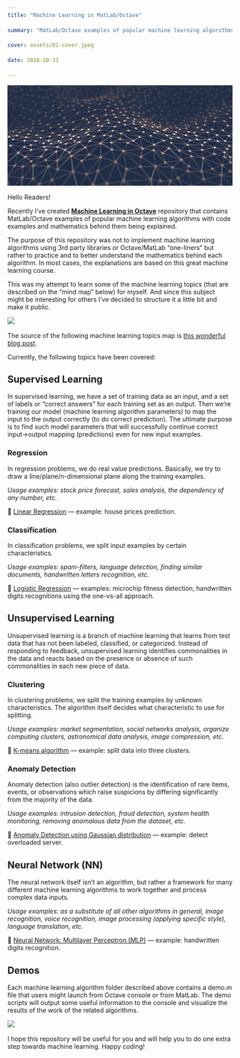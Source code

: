 ```yaml
---
title: "Machine Learning in MatLab/Octave"

summary: "MatLab/Octave examples of popular machine learning algorithms with code examples and mathematics being explained"

cover: assets/01-cover.jpeg

date: 2018-10-31

---
```


![Machine Learning in MatLab/Octave](assets/01-cover.jpeg)

Hello Readers!

Recently I’ve created **[Machine Learning in Octave](https://github.com/trekhleb/machine-learning-octave)** repository that contains MatLab/Octave examples of popular machine learning algorithms with code examples and mathematics behind them being explained.

The purpose of this repository was not to implement machine learning algorithms using 3rd party libraries or Octave/MatLab “one-liners” but rather to practice and to better understand the mathematics behind each algorithm. In most cases, the explanations are based on this great machine learning course.

This was my attempt to learn some of the machine learning topics (that are described on the “mind map” below) for myself. And since this subject might be interesting for others I’ve decided to structure it a little bit and make it public.

![](https://thepracticaldev.s3.amazonaws.com/i/wqg36do0ks3kcp871yud.png)

The source of the following machine learning topics map is [this wonderful blog post](https://vas3k.ru/blog/machine_learning/).

Currently, the following topics have been covered:

## Supervised Learning

In supervised learning, we have a set of training data as an input, and a set of labels or “correct answers” for each training set as an output. Then we’re training our model (machine learning algorithm parameters) to map the input to the output correctly (to do correct prediction). The ultimate purpose is to find such model parameters that will successfully continue correct input→output mapping (predictions) even for new input examples.

### Regression

In regression problems, we do real value predictions. Basically, we try to draw a line/plane/n-dimensional plane along the training examples.

_Usage examples: stock price forecast, sales analysis, the dependency of any number, etc._

🤖 [Linear Regression](https://github.com/trekhleb/machine-learning-octave/blob/master/linear-regression)  —  example: house prices prediction.

### Classification

In classification problems, we split input examples by certain characteristics.

_Usage examples: spam-filters, language detection, finding similar documents, handwritten letters recognition, etc._

🤖 [Logistic Regression](https://github.com/trekhleb/machine-learning-octave/blob/master/logistic-regression) — examples: microchip fitness detection, handwritten digits recognitions using the one-vs-all approach.

## Unsupervised Learning

Unsupervised learning is a branch of machine learning that learns from test data that has not been labeled, classified, or categorized. Instead of responding to feedback, unsupervised learning identifies commonalities in the data and reacts based on the presence or absence of such commonalities in each new piece of data.

### Clustering

In clustering problems, we split the training examples by unknown characteristics. The algorithm itself decides what characteristic to use for splitting.

_Usage examples: market segmentation, social networks analysis, organize computing clusters, astronomical data analysis, image compression, etc._

🤖 [K-means algorithm](https://github.com/trekhleb/machine-learning-octave/blob/master/k-means) — example: split data into three clusters.

### Anomaly Detection

Anomaly detection (also outlier detection) is the identification of rare items, events, or observations which raise suspicions by differing significantly from the majority of the data.

_Usage examples: intrusion detection, fraud detection, system health monitoring, removing anomalous data from the dataset, etc._

🤖 [Anomaly Detection using Gaussian distribution](https://github.com/trekhleb/machine-learning-octave/blob/master/anomaly-detection) — example: detect overloaded server.

## Neural Network (NN)

The neural network itself isn’t an algorithm, but rather a framework for many different machine learning algorithms to work together and process complex data inputs.

_Usage examples: as a substitute of all other algorithms in general, image recognition, voice recognition, image processing (applying specific style), language translation, etc._

🤖 [Neural Network: Multilayer Perceptron (MLP)](https://github.com/trekhleb/machine-learning-octave/blob/master/neural-network) — example: handwritten digits recognition.

## Demos

Each machine learning algorithm folder described above contains a demo.m file that users might launch from Octave console or from MatLab. The demo scripts will output some useful information to the console and visualize the results of the work of the related algorithms.

![](https://thepracticaldev.s3.amazonaws.com/i/gtjqutpt3bq68dc73vmq.png)

I hope this repository will be useful for you and will help you to do one extra step towards machine learning. Happy coding!
